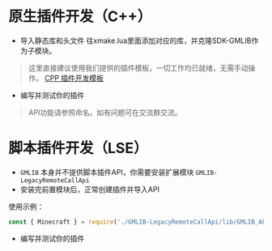 # 原生插件开发（C++）
- 导入静态库和头文件
往xmake.lua里面添加对应的库，并克隆SDK-GMLIB作为子模块。
> 这里直接建议使用我们提供的插件模板，一切工作均已就绪，无需手动操作。
> [CPP 插件开发模板](https://github.com/GroupMountain/GMLIB-Plugin-Template)
- 编写并测试你的插件
> API功能请参照命名。如有问题可在交流群交流。

# 脚本插件开发（LSE）
- `GMLIB` 本身并不提供脚本插件API，你需要安装扩展模块 `GMLIB-LegacyRemoteCallApi`
- 安装完前置模块后，正常创建插件并导入API

使用示例：
```javascript
const { Minecraft } = require('./GMLIB-LegacyRemoteCallApi/lib/GMLIB_API-JS');
```
- 编写并测试你的插件